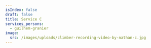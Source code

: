 ```yaml
---
isIndex: false
draft: false
title: Service C
services_persons:
  - guilhem-granier
image:
  src: /images/uploads/climber-recording-video-by-nathan-c.jpg
---
```

